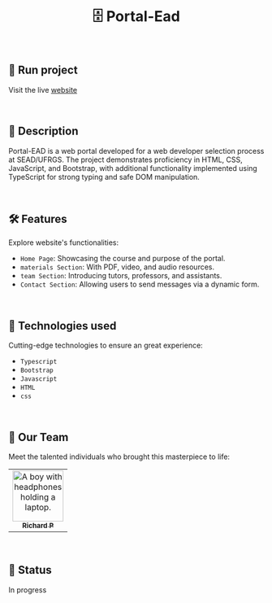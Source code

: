 <h1 align="center">🗄️ Portal-Ead</h1>

<br>

## 🚀 Run project

Visit the live [website](https://fe-portal-ead.vercel.app)

<br>

## 📝 Description

Portal-EAD is a web portal developed for a web developer selection process at SEAD/UFRGS. The project demonstrates proficiency in HTML, CSS, JavaScript, and Bootstrap, with additional functionality implemented using TypeScript for strong typing and safe DOM manipulation.

<br/>

## 🛠️ Features

Explore website's functionalities:

- `Home Page`: Showcasing the course and purpose of the portal.
- `materials Section`: With PDF, video, and audio resources.
- `team Section`: Introducing tutors, professors, and assistants.
- `Contact Section`: Allowing users to send messages via a dynamic form.

<br/>

## 🔧 Technologies used

Cutting-edge technologies to ensure an great experience:

- `Typescript`
- `Bootstrap`
- `Javascript`
- `HTML`
- `css`

<br>

## 🤝 Our Team

Meet the talented individuals who brought this masterpiece to life:

<table>
  <tr>
    <td align="center">
      <a href="https://github.com/Richard-Passos">
        <img src="https://img.freepik.com/vetores-premium/desenho-de-desenho-animado-de-um-programador_29937-8176.jpg" width="100px;" alt="A boy with headphones holding a laptop."/><br>
        <sub>
          <b>Richard P</b>
        </sub>
      </a>
    </td>
  </tr>
</table>

<br>

## 🎯 Status

In progress
